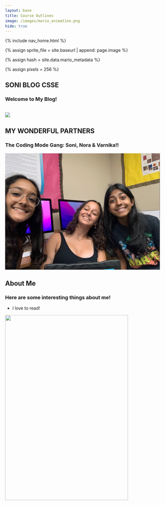 ```yaml
---
layout: base
title: Course Outlines
image: /images/mario_animation.png
hide: true
---
```


<!-- Liquid:  statements -->

<!-- Include submenu from _includes to top of pages -->
{% include nav_home.html %}
<!--- Concatenation of site URL to frontmatter image  --->
{% assign sprite_file = site.baseurl | append: page.image %}
<!--- Has is a list variable containing mario metadata for sprite --->
{% assign hash = site.data.mario_metadata %}  
<!--- Size width/height of Sprit images --->
{% assign pixels = 256 %} 

<!--- HTML for page contains <p> tag named "Mario" and class properties for a "sprite"  -->

<p id="mario" class="sprite"></p>
  
<!--- Embedded Cascading Style Sheet (CSS) rules, 
        define how HTML elements look 
--->
<style>

  /*CSS style rules for the id and class of the sprite...
  */
  .sprite {
    height: {{pixels}}px;
    width: {{pixels}}px;
    background-image: url('{{sprite_file}}');
    background-repeat: no-repeat;
  }

  /*background position of sprite element
  */
  #mario {
    background-position: calc({{animations[0].col}} * {{pixels}} * -1px) calc({{animations[0].row}} * {{pixels}}* -1px);
  }
</style>

<!--- Embedded executable code--->
<script>
  ////////// convert YML hash to javascript key:value objects /////////
  var mario_metadata = {}; //key, value object
  {% for key in hash %}
  var key = "{{key | first}}"  //key
  var values = {} //values object
  values["row"] = {{key.row}}
  values["col"] = {{key.col}}
  values["frames"] = {{key.frames}}
  mario_metadata[key] = values; //key with values added
  {% endfor %}
  ////////// game object for player /////////
  class Mario {
    constructor(meta_data) {
      this.tID = null;  //capture setInterval() task ID
      this.positionX = 0;  // current position of sprite in X direction
      this.currentSpeed = 0;
      this.marioElement = document.getElementById("mario"); //HTML element of sprite
      this.pixels = {{pixels}}; //pixel offset of images in the sprite, set by liquid constant
      this.interval = 100; //animation time interval
      this.obj = meta_data;
      this.marioElement.style.position = "absolute";
    }
    animate(obj, speed) {
      let frame = 0;
      const row = obj.row * this.pixels;
      this.currentSpeed = speed;
      this.tID = setInterval(() => {
        const col = (frame + obj.col) * this.pixels;
        this.marioElement.style.backgroundPosition = `-${col}px -${row}px`;
        this.marioElement.style.left = `${this.positionX}px`;
        this.positionX += speed;
        frame = (frame + 1) % obj.frames;
        const viewportWidth = window.innerWidth;
        if (this.positionX > viewportWidth - this.pixels) {
          document.documentElement.scrollLeft = this.positionX - viewportWidth + this.pixels;
        }
      }, this.interval);
    }

    animateFlipped(obj, speed, scale = 0.2) {
      let frame = 0;
      const row = obj.row * this.pixels;
      this.currentSpeed = speed;
      this.tID = setInterval(() => {
        const col = (frame + obj.col) * this.pixels;
        this.marioElement.style.backgroundPosition = `-${col}px -${row}px`;

        // Flip the image for left movement
        this.marioElement.style.transform = 'scaleX(-1)';

        this.marioElement.style.left = `${this.positionX}px`;
        this.positionX += speed;
        frame = (frame + 1) % obj.frames;
        const viewportWidth = window.innerWidth;

        if (this.positionX > viewportWidth - this.pixels) {
          document.documentElement.scrollLeft = this.positionX - viewportWidth + this.pixels;
        }
      }, this.interval);
    }
    startRight() {
      this.stopAnimate();
      this.animate(this.obj["Walk"], 5);
    }
    startRunning() {
      this.stopAnimate();
      this.animate(this.obj["Run1"], 10);
    }
    startRunningL() {
      this.stopAnimate();
      this.animateFlipped(this.obj["Run2"], -10);
    }
    startLeft() {
      this.stopAnimate();
      this.animateFlipped(this.obj["Walk"], -5);
    }
    startCheering() {
      this.stopAnimate();
      this.animate(this.obj["Cheer"], 0);
    }
    startFlipping() {
      this.stopAnimate();
      this.animate(this.obj["Flip"], 0);
    }
    startResting() {
      this.stopAnimate();
      this.animate(this.obj["Rest"], 0);
    }
    stopAnimate() {
      clearInterval(this.tID);
    }
    startPuffing() {
      this.stopAnimate();
      this.animate(this.obj["Puff"], 0);
    }
  }
  const mario = new Mario(mario_metadata);
  ////////// event control /////////
  window.addEventListener("keydown", (event) => {
    if (event.key === "ArrowRight") {
      event.preventDefault();
      if (event.repeat) {
        mario.startCheering();
      } else {
        if (mario.currentSpeed === 0) {
          mario.startRight();
        } else if (mario.currentSpeed === 5) {
          mario.startRunning();
        }
      }
    } 
    if (event.key === "ArrowLeft") {
      event.preventDefault();
      if (event.repeat) {
        mario.startCheering();
      } else {
        if (mario.currentSpeed === 0) {
          mario.startLeft();
        } else if (mario.currentSpeed === -5) {
          mario.startRunningL();
        }
      }
    } 

    if (event.key === "ArrowUp") {
        event.preventDefault();
        if (event.repeat) {
        mario.startFlipping();
      } else {
        mario.startFlipping()
      }
         // Call the function to set Mario to the resting state
      }

      if (event.key === "ArrowDown") {
        event.preventDefault();
        if (event.repeat) {
        mario.startPuffing();
      } else {
        mario.startPuffing()
      }
         // Call the function to set Mario to the resting state
      }
  });
  

  //touch events that enable animations
  window.addEventListener("touchstart", (event) => {
    event.preventDefault(); // prevent default browser action
    if (event.touches[0].clientX > window.innerWidth / 2) {
      // move right
      if (currentSpeed === 0) { // if at rest, go to walking
        mario.startWalking();
      } else if (currentSpeed === 3) { // if walking, go to running
        mario.startRunning();
      }
    } else {
      // move left
      mario.startPuffing();
    }
  });

  
  //stop animation on window blur
  window.addEventListener("blur", () => {
    mario.stopAnimate();
  });
  //start animation on window focus
  window.addEventListener("focus", () => {
     mario.startFlipping();
  });
  //start animation on page load or page refresh
  document.addEventListener("DOMContentLoaded", () => {
    // adjust sprite size for high pixel density devices
    const scale = window.devicePixelRatio;
    const sprite = document.querySelector(".sprite");
    sprite.style.transform = `scale(${0.2 * scale})`;
    mario.startResting();
  });
</script>




## SONI BLOG CSSE

### Welcome to My Blog! 
<br>
<img src = "https://images.unsplash.com/photo-1515879218367-8466d910aaa4?ixlib=rb-4.0.3&ixid=M3wxMjA3fDB8MHxzZWFyY2h8Mnx8Y29tcHV0ZXIlMjBjb2RlfGVufDB8fDB8fHww&w=1000&q=80" >

<br>

## MY WONDERFUL PARTNERS

### The Coding Mode Gang: Soni, Nora & Varnika!!
 <img src= "The Code Mode Gang.png">


## About Me 

### Here are some interesting things about me! 

- I love to read!

<img width="400" height ="600" src = "">



